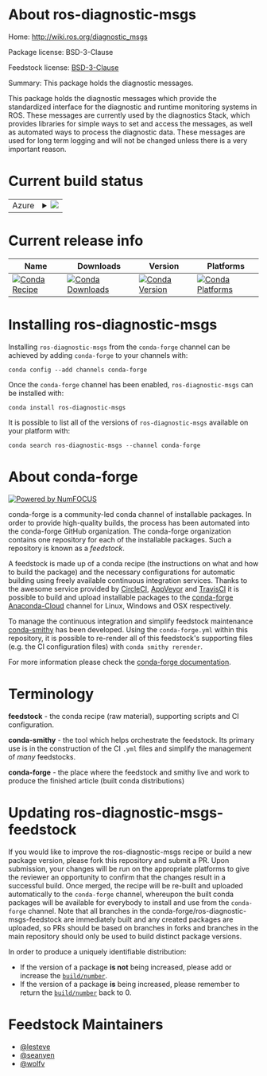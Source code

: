 About ros-diagnostic-msgs
=========================

Home: http://wiki.ros.org/diagnostic_msgs

Package license: BSD-3-Clause

Feedstock license: [BSD-3-Clause](https://github.com/conda-forge/ros-diagnostic-msgs-feedstock/blob/master/LICENSE.txt)

Summary: This package holds the diagnostic messages.


This package holds the diagnostic messages which provide the standardized
interface for the diagnostic and runtime monitoring systems in ROS. These
messages are currently used by the diagnostics Stack, which provides
libraries for simple ways to set and access the messages, as well as
automated ways to process the diagnostic data. These messages are used for
long term logging and will not be changed unless there is a very important
reason.


Current build status
====================


<table>
    
  <tr>
    <td>Azure</td>
    <td>
      <details>
        <summary>
          <a href="https://dev.azure.com/conda-forge/feedstock-builds/_build/latest?definitionId=8187&branchName=master">
            <img src="https://dev.azure.com/conda-forge/feedstock-builds/_apis/build/status/ros-diagnostic-msgs-feedstock?branchName=master">
          </a>
        </summary>
        <table>
          <thead><tr><th>Variant</th><th>Status</th></tr></thead>
          <tbody><tr>
              <td>linux_64_python3.6.____cpython</td>
              <td>
                <a href="https://dev.azure.com/conda-forge/feedstock-builds/_build/latest?definitionId=8187&branchName=master">
                  <img src="https://dev.azure.com/conda-forge/feedstock-builds/_apis/build/status/ros-diagnostic-msgs-feedstock?branchName=master&jobName=linux&configuration=linux_64_python3.6.____cpython" alt="variant">
                </a>
              </td>
            </tr><tr>
              <td>linux_64_python3.7.____cpython</td>
              <td>
                <a href="https://dev.azure.com/conda-forge/feedstock-builds/_build/latest?definitionId=8187&branchName=master">
                  <img src="https://dev.azure.com/conda-forge/feedstock-builds/_apis/build/status/ros-diagnostic-msgs-feedstock?branchName=master&jobName=linux&configuration=linux_64_python3.7.____cpython" alt="variant">
                </a>
              </td>
            </tr><tr>
              <td>linux_64_python3.8.____cpython</td>
              <td>
                <a href="https://dev.azure.com/conda-forge/feedstock-builds/_build/latest?definitionId=8187&branchName=master">
                  <img src="https://dev.azure.com/conda-forge/feedstock-builds/_apis/build/status/ros-diagnostic-msgs-feedstock?branchName=master&jobName=linux&configuration=linux_64_python3.8.____cpython" alt="variant">
                </a>
              </td>
            </tr><tr>
              <td>linux_64_python3.9.____cpython</td>
              <td>
                <a href="https://dev.azure.com/conda-forge/feedstock-builds/_build/latest?definitionId=8187&branchName=master">
                  <img src="https://dev.azure.com/conda-forge/feedstock-builds/_apis/build/status/ros-diagnostic-msgs-feedstock?branchName=master&jobName=linux&configuration=linux_64_python3.9.____cpython" alt="variant">
                </a>
              </td>
            </tr><tr>
              <td>osx_64_python3.6.____cpython</td>
              <td>
                <a href="https://dev.azure.com/conda-forge/feedstock-builds/_build/latest?definitionId=8187&branchName=master">
                  <img src="https://dev.azure.com/conda-forge/feedstock-builds/_apis/build/status/ros-diagnostic-msgs-feedstock?branchName=master&jobName=osx&configuration=osx_64_python3.6.____cpython" alt="variant">
                </a>
              </td>
            </tr><tr>
              <td>osx_64_python3.7.____cpython</td>
              <td>
                <a href="https://dev.azure.com/conda-forge/feedstock-builds/_build/latest?definitionId=8187&branchName=master">
                  <img src="https://dev.azure.com/conda-forge/feedstock-builds/_apis/build/status/ros-diagnostic-msgs-feedstock?branchName=master&jobName=osx&configuration=osx_64_python3.7.____cpython" alt="variant">
                </a>
              </td>
            </tr><tr>
              <td>osx_64_python3.8.____cpython</td>
              <td>
                <a href="https://dev.azure.com/conda-forge/feedstock-builds/_build/latest?definitionId=8187&branchName=master">
                  <img src="https://dev.azure.com/conda-forge/feedstock-builds/_apis/build/status/ros-diagnostic-msgs-feedstock?branchName=master&jobName=osx&configuration=osx_64_python3.8.____cpython" alt="variant">
                </a>
              </td>
            </tr><tr>
              <td>osx_64_python3.9.____cpython</td>
              <td>
                <a href="https://dev.azure.com/conda-forge/feedstock-builds/_build/latest?definitionId=8187&branchName=master">
                  <img src="https://dev.azure.com/conda-forge/feedstock-builds/_apis/build/status/ros-diagnostic-msgs-feedstock?branchName=master&jobName=osx&configuration=osx_64_python3.9.____cpython" alt="variant">
                </a>
              </td>
            </tr>
          </tbody>
        </table>
      </details>
    </td>
  </tr>
</table>

Current release info
====================

| Name | Downloads | Version | Platforms |
| --- | --- | --- | --- |
| [![Conda Recipe](https://img.shields.io/badge/recipe-ros--diagnostic--msgs-green.svg)](https://anaconda.org/conda-forge/ros-diagnostic-msgs) | [![Conda Downloads](https://img.shields.io/conda/dn/conda-forge/ros-diagnostic-msgs.svg)](https://anaconda.org/conda-forge/ros-diagnostic-msgs) | [![Conda Version](https://img.shields.io/conda/vn/conda-forge/ros-diagnostic-msgs.svg)](https://anaconda.org/conda-forge/ros-diagnostic-msgs) | [![Conda Platforms](https://img.shields.io/conda/pn/conda-forge/ros-diagnostic-msgs.svg)](https://anaconda.org/conda-forge/ros-diagnostic-msgs) |

Installing ros-diagnostic-msgs
==============================

Installing `ros-diagnostic-msgs` from the `conda-forge` channel can be achieved by adding `conda-forge` to your channels with:

```
conda config --add channels conda-forge
```

Once the `conda-forge` channel has been enabled, `ros-diagnostic-msgs` can be installed with:

```
conda install ros-diagnostic-msgs
```

It is possible to list all of the versions of `ros-diagnostic-msgs` available on your platform with:

```
conda search ros-diagnostic-msgs --channel conda-forge
```


About conda-forge
=================

[![Powered by NumFOCUS](https://img.shields.io/badge/powered%20by-NumFOCUS-orange.svg?style=flat&colorA=E1523D&colorB=007D8A)](http://numfocus.org)

conda-forge is a community-led conda channel of installable packages.
In order to provide high-quality builds, the process has been automated into the
conda-forge GitHub organization. The conda-forge organization contains one repository
for each of the installable packages. Such a repository is known as a *feedstock*.

A feedstock is made up of a conda recipe (the instructions on what and how to build
the package) and the necessary configurations for automatic building using freely
available continuous integration services. Thanks to the awesome service provided by
[CircleCI](https://circleci.com/), [AppVeyor](https://www.appveyor.com/)
and [TravisCI](https://travis-ci.com/) it is possible to build and upload installable
packages to the [conda-forge](https://anaconda.org/conda-forge)
[Anaconda-Cloud](https://anaconda.org/) channel for Linux, Windows and OSX respectively.

To manage the continuous integration and simplify feedstock maintenance
[conda-smithy](https://github.com/conda-forge/conda-smithy) has been developed.
Using the ``conda-forge.yml`` within this repository, it is possible to re-render all of
this feedstock's supporting files (e.g. the CI configuration files) with ``conda smithy rerender``.

For more information please check the [conda-forge documentation](https://conda-forge.org/docs/).

Terminology
===========

**feedstock** - the conda recipe (raw material), supporting scripts and CI configuration.

**conda-smithy** - the tool which helps orchestrate the feedstock.
                   Its primary use is in the construction of the CI ``.yml`` files
                   and simplify the management of *many* feedstocks.

**conda-forge** - the place where the feedstock and smithy live and work to
                  produce the finished article (built conda distributions)


Updating ros-diagnostic-msgs-feedstock
======================================

If you would like to improve the ros-diagnostic-msgs recipe or build a new
package version, please fork this repository and submit a PR. Upon submission,
your changes will be run on the appropriate platforms to give the reviewer an
opportunity to confirm that the changes result in a successful build. Once
merged, the recipe will be re-built and uploaded automatically to the
`conda-forge` channel, whereupon the built conda packages will be available for
everybody to install and use from the `conda-forge` channel.
Note that all branches in the conda-forge/ros-diagnostic-msgs-feedstock are
immediately built and any created packages are uploaded, so PRs should be based
on branches in forks and branches in the main repository should only be used to
build distinct package versions.

In order to produce a uniquely identifiable distribution:
 * If the version of a package **is not** being increased, please add or increase
   the [``build/number``](https://conda.io/docs/user-guide/tasks/build-packages/define-metadata.html#build-number-and-string).
 * If the version of a package **is** being increased, please remember to return
   the [``build/number``](https://conda.io/docs/user-guide/tasks/build-packages/define-metadata.html#build-number-and-string)
   back to 0.

Feedstock Maintainers
=====================

* [@lesteve](https://github.com/lesteve/)
* [@seanyen](https://github.com/seanyen/)
* [@wolfv](https://github.com/wolfv/)

